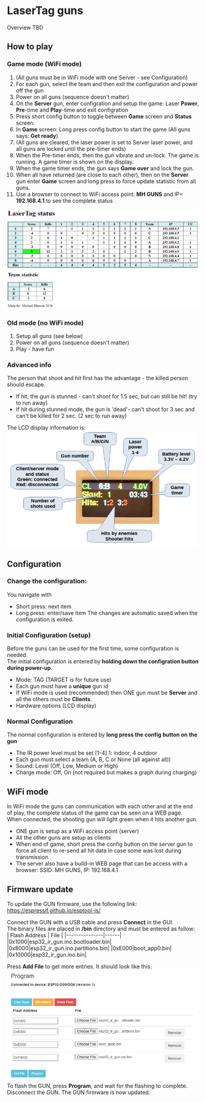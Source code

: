 # LaserTag guns

Overview TBD

## How to play
### Game mode (WiFi mode)
1. (All guns must be in WiFi mode with one Server - see Configuration)
1. For each gun, select the team and then exit the configuration and power off the gun
1. Power on all guns (sequence doesn't matter)  
1. On the **Server** gun, enter configration and setup the game: Laser **Power**, **Pre**-time and **Play**-time and exit configration
1. Press short config button to toggle between **Game** screen and **Status** screen.
1. In **Game** screen: Long press config button to start the game (All guns says: **Get ready**)
1. (All guns are cleared, the laser power is set to Server laser power, and all guns are locked until the pre-timer ends)
1. When the Pre-timer ends, then the gun vibrate and un-lock. The game is running. A game timer is shown on the display.
1. When the game timer ends, the gun says **Game over** and lock the gun.
1. When all have returned (are close to each other), then on the **Server** gun enter **Game** screen and long press to force update statistic from all guns.
1. Use a browser to connect to WiFi access point: **MH GUNS** and IP= **192.168.4.1** to see the complete status
<img src="git-images/status-page.PNG" width="600">

### Old mode (no WiFi mode)
1. Setup all guns (see below)  
1. Power on all guns (sequence doesn't matter)  
1. Play - have fun  

### Advanced info
The person that shoot and hit first has the advantage - the killed person should escape.
- If hit, the gun is stunned - can't shoot for 1.5 sec, but can still be hit! (try to run away)
- If hit during stunned mode, the gun is 'dead'- can't shoot for 3 sec and can't be killed for 2 sec. (2 sec to run away)

The LCD display information is:  
<img src="git-images/display-info.PNG" width="500">


## Configuration
### Change the configuration:  
You navigate with 
- Short press: next item
- Long press: enter/save item
The changes are automatic saved when the configuration is exited.

### Initial Configuration (setup)
Before the guns can be used for the first time, some configuration is needed.  
The initial configuration is entered by **holding down the configration button during power-up**.  
- Mode: TAG (TARGET is for future use)
- Each gun must have a **unique** gun id
- If WiFi mode is used (recommended) then ONE gun must be **Server** and all the others must be **Clients**.
- Hardware options (LCD display)  


### Normal Configuration
The normal configuration is entered by **long press the config button on the gun**  
- The IR power level must be set [1-4] 1: indoor, 4 outdoor
- Each gun must select a team (A, B, C or None (all against all))
- Sound: Level (Off, Low, Medium or High)
- Charge mode: Off, On (not required but makes a graph during charging)

## WiFi mode
In WiFi mode the guns can communication with each other and at the end of play, the complete status of the game can be seen on a WEB page.  
When connected, the shooting gun will light green when it hits another gun.
- ONE gun is setup as a WiFi access point (server)
- All the other guns are setup as clients
- When end of game, short press the config button on the server gun to force all client to re-send all hit data in case some was lost during transmission.
- The server also have a build-in WEB page that can be access with a browser: SSID: MH GUNS, IP: 192.168.4.1

<!-- -->

## Firmware update

To update the GUN firmware, use the following link:
https://espressif.github.io/esptool-js/

Connect the GUN with a USB cable and press **Connect** in the GUI.  
The binary files are placed in **/bin** directory and must be entered as follow:  
| Flash Address | File |
|---------------|------|
|0x1000|esp32_ir_gun.ino.bootloader.bin|
|0x8000|esp32_ir_gun.ino.partitions.bin|
|0xE000|boot_app0.bin|
|0x10000|esp32_ir_gun.ino.bin|

Press **Add File** to get more entries. It should look like this:  
<img src="git-images/flash-gun.png">  
To flash the GUN, press **Program**, and wait for the flashing to complete.  
Disconnect the GUN. The GUN firmware is now updated.

